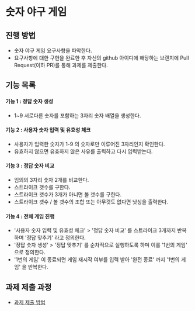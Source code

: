# 숫자 야구 게임
## 진행 방법
* 숫자 야구 게임 요구사항을 파악한다.
* 요구사항에 대한 구현을 완료한 후 자신의 github 아이디에 해당하는 브랜치에 Pull Request(이하 PR)를 통해 과제를 제출한다.

## 기능 목록
#### 기능 1 : 정답 숫자 생성
* 1~9 서로다른 숫자를 포함하는 3자리 숫자 배열을 생성한다.

#### 기능 2 : 사용자 숫자 입력 및 유효성 체크
* 사용자가 입력한 숫자가 1-9 의 숫자로만 이루어진 3자리인지 확인한다.
* 유효하지 않으면 유효하지 않은 사유를 출력하고 다시 입력받는다.

#### 기능 3 : 정답 숫자 비교
* 임의의 3자리 숫자 2개를 비교한다.
* 스트라이크 갯수를 구한다.
* 스트라이크 갯수가 3개가 아니면 볼 갯수를 구한다.
* 스트라이크 갯수 / 볼 갯수의 조합 또는 아무것도 없다면 낫싱을 출력한다.
  
#### 기능 4 : 전체 게임 진행
* '사용자 숫자 입력 및 유효성 체크' > '정답 숫자 비교' 를 스트라이크 3개까지 반복하며 '정답 맞추기' 라고 정의한다.
* '정답 숫자 생성' > '정답 맞추기' 를 순차적으로 실행하도록 하며 이를 '1번의 게임' 으로 정의한다.
* '1번의 게임' 이 종료되면 게임 재시작 여부를 입력 받아 '완전 종료' 까지 '1번의 게임' 을 반복한다.

## 과제 제출 과정
* [과제 제출 방법](https://github.com/next-step/nextstep-docs/tree/master/precourse)